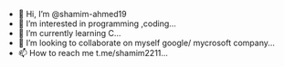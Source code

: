 - 👋 Hi, I’m @shamim-ahmed19
- 👀 I’m interested in programming ,coding...
- 🌱 I’m currently learning C...
- 💞️ I’m looking to collaborate on myself google/ mycrosoft company...
- 📫 How to reach me t.me/shamim2211...

<!---
shamim-ahmed19/shamim-ahmed19 is a ✨ special ✨ repository because its `README.md` (this file) appears on your GitHub profile.
You can click the Preview link to take a look at your changes.
--->
